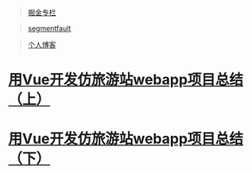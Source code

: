 > [掘金专栏](https://juejin.im/post/5be54e04f265da611c267b19)

> [segmentfault](https://segmentfault.com/a/1190000017003057#articleHeader0)

> [个人博客](http://www.ptuyxr.cn/)

# [用Vue开发仿旅游站webapp项目总结 （上）](https://juejin.im/post/5be54e04f265da611c267b19)
# [用Vue开发仿旅游站webapp项目总结 （下）](https://juejin.im/post/5bec0eeef265da61193b65cd)



